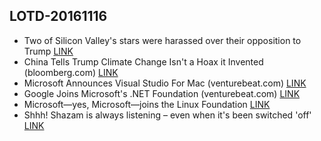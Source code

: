 ## LOTD-20161116

- Two of Silicon Valley's stars were harassed over their opposition to Trump [LINK](http://www.theverge.com/2016/11/12/13608596/silicon-valley-kumail-nanjiani-thomas-middleditch-harassment-donald-trump)
- China Tells Trump Climate Change Isn't a Hoax it Invented  (bloomberg.com)  [LINK](https://politics.slashdot.org/story/16/11/16/2033257/china-tells-trump-climate-change-isnt-a-hoax-it-invented)
- Microsoft Announces Visual Studio For Mac  (venturebeat.com)  [LINK](https://developers.slashdot.org/story/16/11/16/1953231/microsoft-announces-visual-studio-for-mac)
-  Google Joins Microsoft's .NET Foundation  (venturebeat.com)  [LINK](https://developers.slashdot.org/story/16/11/16/1642201/google-joins-microsofts-net-foundation)
- Microsoft—yes, Microsoft—joins the Linux Foundation [LINK](http://arstechnica.com/information-technology/2016/11/microsoft-yes-microsoft-joins-the-linux-foundation/)
- Shhh! Shazam is always listening – even when it's been switched 'off' [LINK](http://www.theregister.co.uk/2016/11/15/shazam_listening/)
